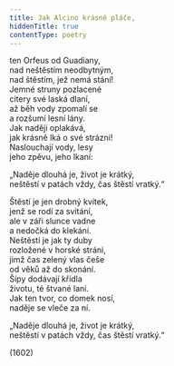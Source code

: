 ```yaml
---
title: Jak Alcino krásně pláče,
hiddenTitle: true
contentType: poetry
---
```


<section>

ten Orfeus od Guadiany,  
nad neštěstím neodbytným,  
nad štěstím, jež nemá stání!  
Jemné struny pozlacené  
citery své laská dlaní,  
až běh vody zpomalí se  
a rozšumí lesní lány.  
Jak naději oplakává,  
jak krásně lká o své strázni!  
Naslouchají vody, lesy  
jeho zpěvu, jeho lkaní:

„Naděje dlouhá je, život je krátký,  
neštěstí v patách vždy, čas štěstí vratký.“

Štěstí je jen drobný kvítek,  
jenž se rodí za svítání,  
ale v záři slunce vadne  
a nedočká do klekání.  
Neštěstí je jak ty duby  
rozložené v horské stráni,  
jimž čas zelený vlas češe  
od věků až do skonání.  
Šípy dodávají křídla  
životu, té štvané lani.  
Jak ten tvor, co domek nosí,  
naděje se vleče za ní.

„Naděje dlouhá je, život je krátký,  
neštěstí v patách vždy, čas štěstí vratký.“

(1602)

</section>
